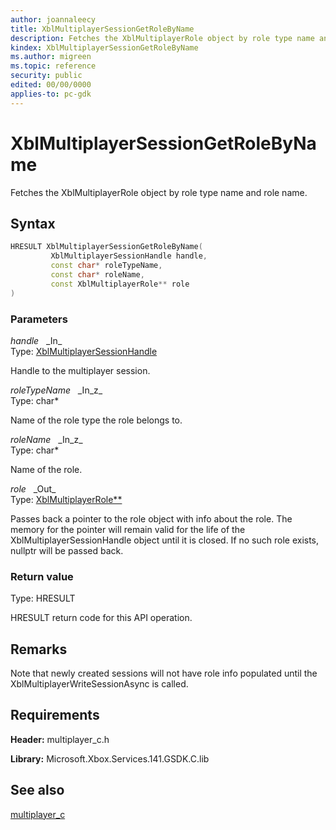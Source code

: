 ```yaml
---
author: joannaleecy
title: XblMultiplayerSessionGetRoleByName
description: Fetches the XblMultiplayerRole object by role type name and role name.
kindex: XblMultiplayerSessionGetRoleByName
ms.author: migreen
ms.topic: reference
security: public
edited: 00/00/0000
applies-to: pc-gdk
---
```


# XblMultiplayerSessionGetRoleByName  

Fetches the XblMultiplayerRole object by role type name and role name.  

## Syntax  
  
```cpp
HRESULT XblMultiplayerSessionGetRoleByName(  
         XblMultiplayerSessionHandle handle,  
         const char* roleTypeName,  
         const char* roleName,  
         const XblMultiplayerRole** role  
)  
```  
  
### Parameters  
  
*handle* &nbsp;&nbsp;\_In\_  
Type: [XblMultiplayerSessionHandle](../handles/xblmultiplayersessionhandle.md)  
  
Handle to the multiplayer session.  
  
*roleTypeName* &nbsp;&nbsp;\_In\_z\_  
Type: char*  
  
Name of the role type the role belongs to.  
  
*roleName* &nbsp;&nbsp;\_In\_z\_  
Type: char*  
  
Name of the role.  
  
*role* &nbsp;&nbsp;\_Out\_  
Type: [XblMultiplayerRole**](../structs/xblmultiplayerrole.md)  
  
Passes back a pointer to the role object with info about the role. The memory for the pointer will remain valid for the life of the XblMultiplayerSessionHandle object until it is closed. If no such role exists, nullptr will be passed back.  
  
  
### Return value  
Type: HRESULT
  
HRESULT return code for this API operation.
  
## Remarks  
  
Note that newly created sessions will not have role info populated until the XblMultiplayerWriteSessionAsync is called.
  
## Requirements  
  
**Header:** multiplayer_c.h
  
**Library:** Microsoft.Xbox.Services.141.GSDK.C.lib
  
## See also  
[multiplayer_c](../multiplayer_c_members.md)  
  
  
